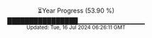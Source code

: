 <p align="center">
⏳Year Progress (53.90 %) <br>
████████████████▁▁▁▁▁▁▁▁▁▁▁▁▁▁ <br>
<sub>Updated: Tue, 16 Jul 2024 06:26:11 GMT</sub>
</p>

